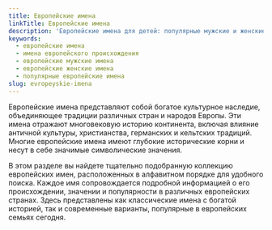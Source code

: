 ```yaml
---
title: Европейские имена
linkTitle: Европейские имена
description: 'Европейские имена для детей: популярные мужские и женские имена европейского происхождения с их значениями и историей'
keywords:
  - европейские имена
  - имена европейского происхождения
  - европейские мужские имена
  - европейские женские имена
  - популярные европейские имена
slug: evropeyskie-imena
---
```


Европейские имена представляют собой богатое культурное наследие, объединяющее традиции различных стран и народов Европы. Эти имена отражают многовековую историю континента, включая влияние античной культуры, христианства, германских и кельтских традиций. Многие европейские имена имеют глубокие исторические корни и несут в себе значимые символические значения.

В этом разделе вы найдете тщательно подобранную коллекцию европейских имен, расположенных в алфавитном порядке для удобного поиска. Каждое имя сопровождается подробной информацией о его происхождении, значении и популярности в различных европейских странах. Здесь представлены как классические имена с богатой историей, так и современные варианты, популярные в европейских семьях сегодня.
